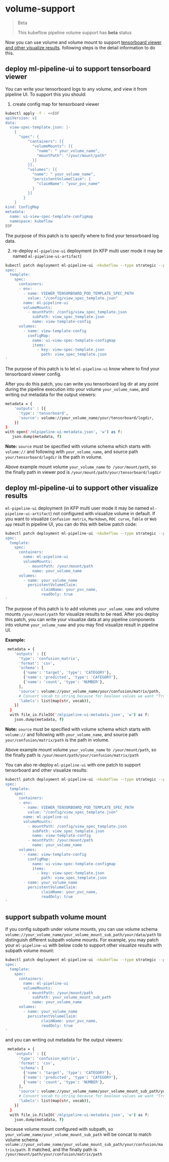 # volume-support

> Beta
>
> This kubeflow pipeline volume support has **beta** status 

Now you can use volume and volume mount to support [tensorboard viewer and other visualize results](https://www.kubeflow.org/docs/pipelines/sdk/output-viewer). following steps is the detail information to do this.


## deploy ml-pipeline-ui to support tensorboard viewer
You can write your tensorboard logs to any volume, and view it from pipeline UI. 
To support this you should:

1. create config map for tensorboard viewer
```bash
kubectl apply -f - <<EOF
apiVersion: v1
data:
  view-spec-template.json: |-
    {
      "spec": {
          "containers": [{
            "volumeMounts": [{
              "name": " your_volume_name",
              "mountPath": "/your/mount/path"
            }]
          }],
          "volumes": [{
            "name": " your_volume_name",
            "persistentVolumeClaim": {
              "claimName": "your_pvc_name"
            }
          }]
        }
    }
kind: ConfigMap
metadata:
  name: ui-view-spec-template-configmap
  namespace: kubeflow
EOF
```
The purpose of this patch is to specify where to find your tensorboard log data. 


2. re-deploy `ml-pipeline-ui` deployment (in KFP multi user mode it may be named `ml-pipeline-ui-artifact`) 
```bash
kubectl patch deployment ml-pipeline-ui -nkubeflow --type strategic --patch '
spec:
  template:
    spec:
      containers:
      - env:
        - name: VIEWER_TENSORBOARD_POD_TEMPLATE_SPEC_PATH
          value: "/config/view_spec_template.json"
        name: ml-pipeline-ui
        volumeMounts:
          - mountPath: /config/view_spec_template.json
            subPath: view_spec_template.json
            name: view-template-config
      volumes:
        - name: view-template-config
          configMap:
            name: ui-view-spec-template-configmap
            items:
              - key: view-spec-template.json
                path: view_spec_template.json
'
```
The purpose of this patch is to let `ml-pipeline-ui` know where to find your tensorboard viewer config.

After you do this patch, you can write you tensorboard log dir at any point during the pipeline execution into your volume `your_volume_name`, and writing out metadata for the output viewers: 
```bash
metadata = {
    'outputs' : [{
      'type': 'tensorboard',
      'source': volume://your_volume_name/your/tensorboard/logdir,
    }]
}
with open('/mlpipeline-ui-metadata.json', 'w') as f:
   json.dump(metadata, f)
```
**Note:** `source` must be specified with volume schema which starts with `volume://` and following with `your_volume_name`, and source path `your/tensorboard/logdir` is the path in volume. 


Above example mount volume `your_volume_name` to` /your/mount/path`, so the finally path in viewer pod is `/your/mount/path/your/tensorboard/logdir`


## deploy ml-pipeline-ui to support other visualize results
`ml-pipeline-ui` deployment (in KFP multi user mode it may be named `ml-pipeline-ui-artifact`) not configured with visualize volume in default. If you want to visualize `Confusion matrix`, `Markdown`, `ROC curve`, `Table` or `Web app` result in pipeline UI, you can do this with below patch code:
```bash
kubectl patch deployment ml-pipeline-ui -nkubeflow --type strategic --patch '
spec:
  template:
    spec:
      containers:
        name: ml-pipeline-ui
        volumeMounts:
          - mountPath: /your/mount/path
            name: your_volume_name
      volumes:
        - name: your_volume_name
          persistentVolumeClaim:
                claimName: your_pvc_name,
                readOnly: true
'
```
The purpose of this patch is to add volumes `your_volume_name` and volume mounts `/your/mount/path` for visualize results to be read. After you deploy this patch, you can write your visualize data at any pipeline components into volume `your_volume_name` and you may find visualize result in pipeline UI.


**Example:**
```bash
 metadata = {
    'outputs' : [{
      'type': 'confusion_matrix',
      'format': 'csv',
      'schema': [
        {'name': 'target', 'type': 'CATEGORY'},
        {'name': 'predicted', 'type': 'CATEGORY'},
        {'name': 'count', 'type': 'NUMBER'},
      ],
      'source': volume://your_volume_name/your/confusion/matrix/path,
      # Convert vocab to string because for bealean values we want "True|False" to match csv data.
      'labels': list(map(str, vocab)),
    }]
  }
  with file_io.FileIO('/mlpipeline-ui-metadata.json', 'w') as f:
    json.dump(metadata, f)
```
**Note:** `source` must be specified with volume schema which starts with `volume://` and following with `your_volume_name`, and source path `your/confusion/matrix/path` is the path in volume. 


Above example mount volume `your_volume_name` to` /your/mount/path`, so the finally path is `/your/mount/path/your/confusion/matrix/path`

You can also re-deploy `ml-pipeline-ui` with one patch to support tensorboard and other visualize results:
```bash
kubectl patch deployment ml-pipeline-ui -nkubeflow --type strategic --patch '
spec:
  template:
    spec:
      containers:
      - env:
        - name: VIEWER_TENSORBOARD_POD_TEMPLATE_SPEC_PATH
          value: "/config/view_spec_template.json"
        name: ml-pipeline-ui
        volumeMounts:
          - mountPath: /config/view_spec_template.json
            subPath: view_spec_template.json
            name: view-template-config
          - mountPath: /your/mount/path
            name: your_volume_name
      volumes:
        - name: view-template-config
          configMap:
            name: ui-view-spec-template-configmap
            items:
              - key: view-spec-template.json
                path: view_spec_template.json
        - name: your_volume_name
          persistentVolumeClaim:
                claimName: your_pvc_name,
                readOnly: true
'
```


## support subpath volume mount
If you config subpath under volume mounts, you can use volume schema `volume://your_volume_name/your_volume_mount_sub_path/your/data/path` to distinguish different subpath volume mounts. For example, you may patch your `ml-pipeline-ui` with below code to support other visualize results with subpath volume mount:
```bash
kubectl patch deployment ml-pipeline-ui -nkubeflow --type strategic --patch '
spec:
  template:
    spec:
      containers:
        name: ml-pipeline-ui
        volumeMounts:
          - mountPath: /your/mount/path
            subPath: your_volume_mount_sub_path
            name: your_volume_name
      volumes:
        - name: your_volume_name
          persistentVolumeClaim:
                claimName: your_pvc_name,
                readOnly: true
'
```
and you can writing out metadata for the output viewers: 
```bash
 metadata = {
    'outputs' : [{
      'type': 'confusion_matrix',
      'format': 'csv',
      'schema': [
        {'name': 'target', 'type': 'CATEGORY'},
        {'name': 'predicted', 'type': 'CATEGORY'},
        {'name': 'count', 'type': 'NUMBER'},
      ],
      'source': volume://your_volume_name/your_volume_mount_sub_path/your/confusion/matrix/path,
      # Convert vocab to string because for bealean values we want "True|False" to match csv data.
      'labels': list(map(str, vocab)),
    }]
  }
  with file_io.FileIO('/mlpipeline-ui-metadata.json', 'w') as f:
    json.dump(metadata, f)
```
because volume mount configured with subpath, so `your_volume_name/your_volume_mount_sub_path` will be concat to match volume schema `volume://your_volume_name/your_volume_mount_sub_path/your/confusion/matrix/path`. It matched, and the finally path is `/your/mount/path/your/confusion/matrix/path`

